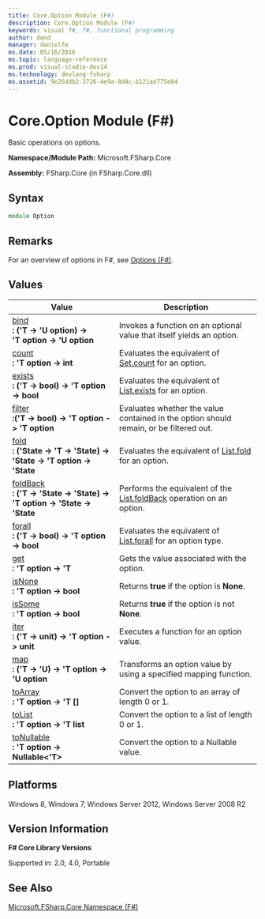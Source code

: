 ```yaml
---
title: Core.Option Module (F#)
description: Core.Option Module (F#)
keywords: visual f#, f#, functional programming
author: dend
manager: danielfe
ms.date: 05/16/2016
ms.topic: language-reference
ms.prod: visual-studio-dev14
ms.technology: devlang-fsharp
ms.assetid: 9e26ddb2-3726-4e9a-8d4c-b121ae775e84 
---
```


# Core.Option Module (F#)

Basic operations on options.

**Namespace/Module Path:** Microsoft.FSharp.Core

**Assembly:** FSharp.Core (in FSharp.Core.dll)


## Syntax

```fsharp
module Option
```

## Remarks
For an overview of options in F#, see [Options &#40;F&#35;&#41;](../../language-reference/options.md).


## Values

|Value|Description|
|-----|-----------|
|[bind](https://msdn.microsoft.com/library/c3406192-24ac-49b5-bc3b-8f805187f1c0)<br />**: ('T -&gt; 'U option) -&gt; 'T option -&gt; 'U option**|Invokes a function on an optional value that itself yields an option.|
|[count](https://msdn.microsoft.com/library/2dac83a9-684e-4d0f-b50e-ff722a8bb876)<br />**: 'T option -&gt; int**|Evaluates the equivalent of [Set.count](https://msdn.microsoft.com/library/54acc46d-af76-474e-9ff7-bd4bd6b7b4c4) for an option.|
|[exists](https://msdn.microsoft.com/library/a606d2d4-fddc-4eab-ab37-c6138fb7ad99)<br />**: ('T -&gt; bool) -&gt; 'T option -&gt; bool**|Evaluates the equivalent of [List.exists](https://msdn.microsoft.com/library/15a3ebd5-98f0-44c0-8220-7dedec3e68a8) for an option.|
|[filter](option.filter%5b%27t%5d-function-%5bfsharp%5d.md)<br />**:('T -&gt; bool) -&gt; 'T option -&gt; 'T option**|Evaluates whether the value contained in the option should remain, or be filtered out.|
|[fold](https://msdn.microsoft.com/library/af896794-3d53-406c-9411-316cd5c33ad8)<br />**: ('State -&gt; 'T -&gt; 'State) -&gt; 'State -&gt; 'T option -&gt; 'State**|Evaluates the equivalent of [List.fold](https://msdn.microsoft.com/library/c272779e-bae7-4983-8d7f-16b345bb33a0) for an option.|
|[foldBack](https://msdn.microsoft.com/library/a882fbaf-c019-46f0-b4f5-b8c2b8b90ffb)<br />**: ('T -&gt; 'State -&gt; 'State) -&gt; 'T option -&gt; 'State -&gt; 'State**|Performs the equivalent of the [List.foldBack](https://msdn.microsoft.com/library/b9a58e66-efe1-445f-a90c-ac9ffb9d40c7) operation on an option.|
|[forall](https://msdn.microsoft.com/library/ba884586-5eae-49c5-9e36-05481c1c3428)<br />**: ('T -&gt; bool) -&gt; 'T option -&gt; bool**|Evaluates the equivalent of [List.forall](https://msdn.microsoft.com/library/e11a5233-d612-40ac-833b-d5cf496900b7) for an option type.|
|[get](https://msdn.microsoft.com/library/803e9fcb-6edd-4910-808c-25f08cbc55ea)<br />**: 'T option -&gt; 'T**|Gets the value associated with the option.|
|[isNone](https://msdn.microsoft.com/library/73db6a53-15e7-40a6-94f9-a0049e5f4819)<br />**: 'T option -&gt; bool**|Returns **true** if the option is **None**.|
|[isSome](https://msdn.microsoft.com/library/41ad0857-5672-4326-84b5-c33dc43dcf79)<br />**: 'T option -&gt; bool**|Returns **true** if the option is not **None**.|
|[iter](https://msdn.microsoft.com/library/83389eef-3dff-4074-b4cc-f69581c25191)<br />**: ('T -&gt; unit) -&gt; 'T option -&gt; unit**|Executes a function for an option value.|
|[map](https://msdn.microsoft.com/library/91a20385-7e73-40c2-9adc-635e86d6a622)<br />**: ('T -&gt; 'U) -&gt; 'T option -&gt; 'U option**|Transforms an option value by using a specified mapping function.|
|[toArray](https://msdn.microsoft.com/library/c8044873-ba17-4b52-8231-eb1a28318c64)<br />**: 'T option -&gt; 'T []**|Convert the option to an array of length 0 or 1.|
|[toList](https://msdn.microsoft.com/library/5f1af295-9fa9-40ad-b4a1-3578d94d44e1)<br />**: 'T option -&gt; 'T list**|Convert the option to a list of length 0 or 1.|
|[toNullable](option.tonullable%5b%27t%5d-function-%5bfsharp%5d.md)<br />**: 'T option -&gt; Nullable<'T>**|Convert the option to a Nullable value.|

## Platforms
Windows 8, Windows 7, Windows Server 2012, Windows Server 2008 R2


## Version Information
**F# Core Library Versions**

Supported in: 2.0, 4.0, Portable

## See Also
[Microsoft.FSharp.Core Namespace &#40;F&#35;&#41;](Microsoft.FSharp.Core-Namespace-%5BFSharp%5D.md)
